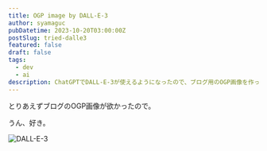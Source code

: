 ```yaml
---
title: OGP image by DALL-E-3
author: syamaguc
pubDatetime: 2023-10-20T03:00:00Z
postSlug: tried-dalle3
featured: false
draft: false
tags:
  - dev
  - ai
description: ChatGPTでDALL-E-3が使えるようになったので、ブログ用のOGP画像を作ってみた。
---
```


とりあえずブログのOGP画像が欲かったので。

うん、好き。

![DALL-E-3](@assets/images/dalle3-og.png)
